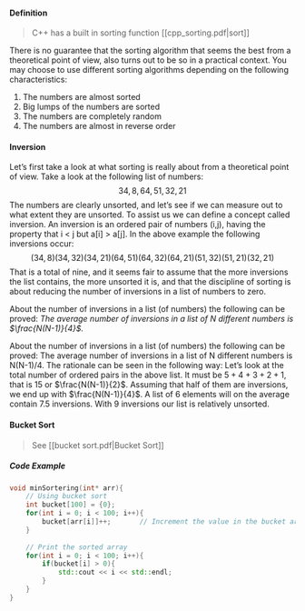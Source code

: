 #### Definition
> C++ has a built in sorting function [[cpp_sorting.pdf|sort]]

There is no guarantee that the sorting algorithm that seems the best from a theoretical point of view, also turns out to be so in a practical context. You may choose to use different sorting algorithms depending on the following characteristics: 
1. The numbers are almost sorted 
2. Big lumps of the numbers are sorted 
3. The numbers are completely random 
4. The numbers are almost in reverse order


#### Inversion
Let’s first take a look at what sorting is really about from a theoretical point of view. Take a look at the following list of numbers:
$$
34, 8, 64, 51, 32, 21
$$
The numbers are clearly unsorted, and let’s see if we can measure out to what extent they are unsorted. To assist us we can define a concept called inversion. An inversion is an ordered pair of numbers (i,j), having the property that i < j but a[i] > a[j]. In the above example the following inversions occur:
$$
(34,8) (34,32) (34,21) (64,51) (64,32) (64,21) (51,32) (51,21) (32,21)
$$
That is a total of nine, and it seems fair to assume that the more inversions the list contains, the more unsorted it is, and that the discipline of sorting is about reducing the number of inversions in a list of numbers to zero.

About the number of inversions in a list (of numbers) the following can be proved:
*The average number of inversions in a list of N different numbers is $\frac{N(N-1)}{4}$.*

About the number of inversions in a list (of numbers) the following can be proved: The average number of inversions in a list of N different numbers is N(N-1)/4. The rationale can be seen in the following way: Let’s look at the total number of ordered pairs in the above list. It must be $5+4+3+2+1$, that is $15$ or $\frac{N(N-1)}{2}$. 
Assuming that half of them are inversions, we end up with $\frac{N(N-1)}{4}$. A list of 6 elements will on the average contain 7.5 inversions. With 9 inversions our list is relatively unsorted.

#### Bucket Sort
> See [[bucket sort.pdf|Bucket Sort]]

##### Code Example
```cpp
void minSortering(int* arr){
    // Using bucket sort
    int bucket[100] = {0};  
    for(int i = 0; i < 100; i++){
        bucket[arr[i]]++;       // Increment the value in the bucket array
    }
    
    // Print the sorted array
    for(int i = 0; i < 100; i++){
        if(bucket[i] > 0){
            std::cout << i << std::endl;
        }
    }
}
```

